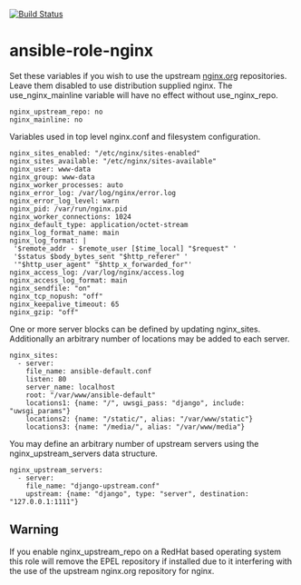 [![Build Status](https://travis-ci.org/priorityinterrupt/ansible-role-nginx.svg?branch=master)](https://travis-ci.org/priorityinterrupt/ansible-role-nginx)
# ansible-role-nginx

Set these variables if you wish to use the upstream [nginx.org](https://nginx.org/en/linux_packages.html) repositories. 
Leave them disabled to use distribution supplied nginx. The use_nginx_mainline variable will have no effect without use_nginx_repo.

    nginx_upstream_repo: no
    nginx_mainline: no

Variables used in top level nginx.conf and filesystem configuration. 

    nginx_sites_enabled: "/etc/nginx/sites-enabled" 
    nginx_sites_available: "/etc/nginx/sites-available" 
    nginx_user: www-data
    nginx_group: www-data 
    nginx_worker_processes: auto
    nginx_error_log: /var/log/nginx/error.log
    nginx_error_log_level: warn
    nginx_pid: /var/run/nginx.pid
    nginx_worker_connections: 1024
    nginx_default_type: application/octet-stream
    nginx_log_format_name: main
    nginx_log_format: | 
     '$remote_addr - $remote_user [$time_local] "$request" '
     '$status $body_bytes_sent "$http_referer" '
     '"$http_user_agent" "$http_x_forwarded_for"'
    nginx_access_log: /var/log/nginx/access.log
    nginx_access_log_format: main
    nginx_sendfile: "on"
    nginx_tcp_nopush: "off"
    nginx_keepalive_timeout: 65
    nginx_gzip: "off"

One or more server blocks can be defined by updating nginx_sites. Additionally an arbitrary number of locations may be added to each server. 

    nginx_sites:
      - server:
        file_name: ansible-default.conf
        listen: 80
        server_name: localhost
        root: "/var/www/ansible-default"
        locations1: {name: "/", uwsgi_pass: "django", include: "uwsgi_params"}
        locations2: {name: "/static/", alias: "/var/www/static"}
        locations3: {name: "/media/", alias: "/var/www/media"}

You may define an arbitrary number of upstream servers using the nginx_upstream_servers data structure. 

    nginx_upstream_servers:
      - server:
        file_name: "django-upstream.conf"
        upstream: {name: "django", type: "server", destination: "127.0.0.1:1111"}
## Warning

If you enable nginx_upstream_repo on a RedHat based operating system this role will remove the EPEL repository if installed due to it interfering with the use of the upstream nginx.org repository for nginx. 
